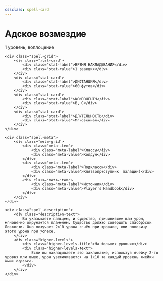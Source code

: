 ```yaml
---
cssclass: spell-card
---
```


<div class="spell-container">
	<div class="spell-header">
		<h1 class="spell-name">Адское возмездие</h1>
		<div class="spell-level">1 уровень, воплощение</div>
	</div>
	
    <div class="spell-grid">
    	<div class="stat-card">
    		<div class="stat-label">ВРЕМЯ НАКЛАДЫВАНИЯ</div>
    		<div class="stat-value">1 реакция</div>
    	</div>
    	<div class="stat-card">
    		<div class="stat-label">ДИСТАНЦИЯ</div>
    		<div class="stat-value">60 футов</div>
    	</div>
    	<div class="stat-card">
    		<div class="stat-label">КОМПОНЕНТЫ</div>
    		<div class="stat-value">В, С</div>
    	</div>
    	<div class="stat-card">
    		<div class="stat-label">ДЛИТЕЛЬНОСТЬ</div>
    		<div class="stat-value">Мгновенная</div>
    	</div>
    </div>
    
    <div class="spell-meta">
    	<div class="meta-grid">
    		<div class="meta-item">
    			<div class="meta-label">Классы</div>
    			<div class="meta-value">Колдун</div>
    		</div>
    		<div class="meta-item">
    			<div class="meta-label">Подклассы</div>
    			<div class="meta-value">Клятвопреступник (паладин)</div>
    		</div>
    		<div class="meta-item">
    			<div class="meta-label">Источник</div>
    			<div class="meta-value">Player's Handbook</div>
    		</div>
    	</div>
    </div>
    
    <div class="spell-description">
    	<div class="description-text">
    		Вы указываете пальцем, и существо, причинившее вам урон, мгновенно окружается пламенем. Существо должно совершить спасбросок Ловкости. Оно получает 2к10 урона огнём при провале, или половину этого урона при успехе.
    	</div>
    	<div class="higher-levels">
    		<div class="higher-levels-title">На больших уровнях</div>
    		<div class="higher-levels-text">
    			Если вы накладываете это заклинание, используя ячейку 2-го уровня или выше, урон увеличивается на 1к10 за каждый уровень ячейки выше первого.
    		</div>
    	</div>
    </div>
</div>